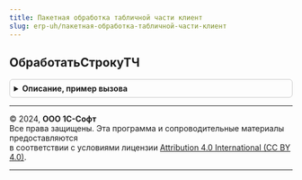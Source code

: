 ```yaml
---
title: Пакетная обработка табличной части клиент
slug: erp-uh/пакетная-обработка-табличной-части-клиент
---
```



## ОбработатьСтрокуТЧ
<details style="margin: 1em 0; padding: 0.5em; border: 1px solid #ccc; border-radius: 6px;">

<summary style="font-weight: bold; cursor: pointer;">Описание, пример вызова</summary>

```bsl

// Обработка строки табличной части - вызывается из форм документов.
//
// Параметры:
//  ТекущаяСтрока - см. ПакетнаяОбработкаТабличнойЧастиСервер.ОбработатьСтрокуТЧВЦикле.
//  СтруктураДействий - см.  ПакетнаяОбработкаТабличнойЧастиСервер.ОбработатьСтрокуТЧВЦикле.Действия.
//  КэшированныеЗначения - см. ПакетнаяОбработкаТабличнойЧастиКлиентСервер.ПолучитьСтруктуруКэшируемыеЗначения.
//  ДополнительныеПараметрыЗаполнения - Структура, Неопределено - дополнительные параметры заполнения.
//
Процедура ОбработатьСтрокуТЧ(ТекущаяСтрока, СтруктураДействий, КэшированныеЗначения, ДополнительныеПараметрыЗаполнения = Неопределено) Экспорт
```

Пример вызова
```bsl
ПакетнаяОбработкаТабличнойЧастиКлиент.ОбработатьСтрокуТЧ(ТекущаяСтрока, СтруктураДействий, КэшированныеЗначения, ДополнительныеПараметрыЗаполнения);
```
</details>

---

© 2024, **ООО 1С-Софт**  
Все права защищены. Эта программа и сопроводительные материалы предоставляются  
в соответствии с условиями лицензии [Attribution 4.0 International (CC BY 4.0)](https://creativecommons.org/licenses/by/4.0/legalcode).

---
